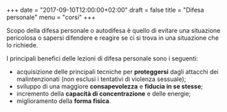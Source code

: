 +++
date = "2017-09-10T12:00:00+02:00"
draft = false
title = "Difesa personale"
menu = "corsi"
+++


Scopo della difesa personale o autodifesa è quello di evitare una situazione pericolosa o sapersi difendere e reagire se ci si trova in una situazione che lo richiede.

I principali benefici delle lezioni di difesa personale sono i seguenti:

  - acquisizione delle principali tecniche per **proteggersi** dagli attacchi dei malintenzionati (non esclusi i tentativi di violenza sessuale);
  - sviluppo di una maggiore **consapevolezza** e **fiducia in se stesse**;
  - incremento della **capacità di concentrazione** e delle energie;
  - miglioramento della **forma fisica**.
